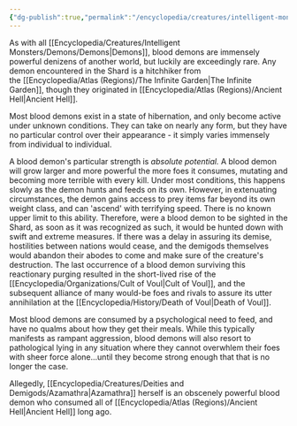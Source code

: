 ```yaml
---
{"dg-publish":true,"permalink":"/encyclopedia/creatures/intelligent-monsters/demons/blood-demon/"}
---
```


As with all [[Encyclopedia/Creatures/Intelligent Monsters/Demons/Demons\|Demons]], blood demons are immensely powerful denizens of another world, but luckily are exceedingly rare. Any demon encountered in the Shard is a hitchhiker from the [[Encyclopedia/Atlas (Regions)/The Infinite Garden\|The Infinite Garden]], though they originated in [[Encyclopedia/Atlas (Regions)/Ancient Hell\|Ancient Hell]]. 

Most blood demons exist in a state of hibernation, and only become active under unknown conditions. They can take on nearly any form, but they have no particular control over their appearance - it simply varies immensely from individual to individual. 

A blood demon's particular strength is _absolute potential._ A blood demon will grow larger and more powerful the more foes it consumes, mutating and becoming more terrible with every kill. Under most conditions, this happens slowly as the demon hunts and feeds on its own. However, in extenuating circumstances, the demon gains access to prey items far beyond its own weight class, and can 'ascend' with terrifying speed. There is no known upper limit to this ability. Therefore, were a blood demon to be sighted in the Shard, as soon as it was recognized as such, it would be hunted down with swift and extreme measures. If there was a delay in assuring its demise, hostilities between nations would cease, and the demigods themselves would abandon their abodes to come and make sure of the creature's destruction. The last occurrence of a blood demon surviving this reactionary purging resulted in the short-lived rise of the [[Encyclopedia/Organizations/Cult of Voul\|Cult of Voul]], and the subsequent alliance of many would-be foes and rivals to assure its utter annihilation at the [[Encyclopedia/History/Death of Voul\|Death of Voul]].

Most blood demons are consumed by a psychological need to feed, and have no qualms about how they get their meals. While this typically manifests as rampant aggression, blood demons will also resort to pathological lying in any situation where they cannot overwhlem their foes with sheer force alone...until they become strong enough that that is no longer the case.

Allegedly, [[Encyclopedia/Creatures/Deities and Demigods/Azamathra\|Azamathra]] herself is an obscenely powerful blood demon who consumed all of [[Encyclopedia/Atlas (Regions)/Ancient Hell\|Ancient Hell]] long ago.